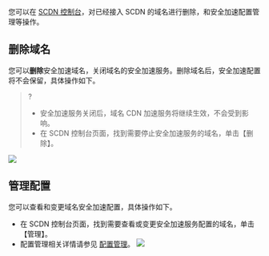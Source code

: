 您可以在 [SCDN 控制台](https://console.cloud.tencent.com/cdn/scdn)，对已经接入 SCDN 的域名进行删除，和安全加速配置管理等操作。




## 删除域名

您可以**删除**安全加速域名，关闭域名的安全加速服务。删除域名后，安全加速配置将不会保留，具体操作如下。

> ? 
> - 安全加速服务关闭后，域名 CDN 加速服务将继续生效，不会受到影响。
>- 在 SCDN 控制台页面，找到需要停止安全加速服务的域名，单击【删除】。

![](https://main.qcloudimg.com/raw/6abda87a43b1c636326ef193f0b9624b.png)



## 管理配置

您可以查看和变更域名安全加速配置，具体操作如下。
- 在 SCDN 控制台页面，找到需要查看或变更安全加速服务配置的域名，单击【管理】。
- 配置管理相关详情请参见 [配置管理](https://cloud.tencent.com/document/product/1226/44188)。
![](https://main.qcloudimg.com/raw/b4431822ab45d42c4a1865a7d6f683d2.png)
